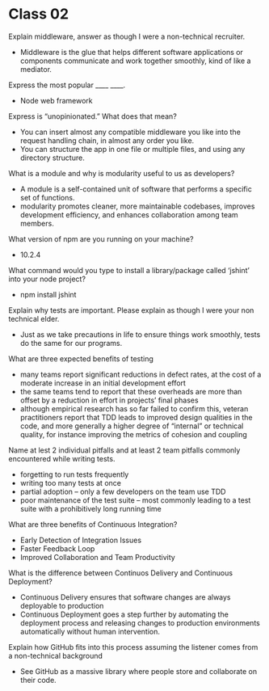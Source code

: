 # Class 02

Explain middleware, answer as though I were a non-technical recruiter.

- Middleware is the glue that helps different software applications or components communicate and work together smoothly, kind of like a mediator.

Express the most popular ____ ____.

- Node web framework

Express is “unopinionated.” What does that mean?

- You can insert almost any compatible middleware you like into the request handling chain, in almost any order you like.
- You can structure the app in one file or multiple files, and using any directory structure.

What is a module and why is modularity useful to us as developers?

- A module is a self-contained unit of software that performs a specific set of functions.
- modularity promotes cleaner, more maintainable codebases, improves development efficiency, and enhances collaboration among team members.

What version of npm are you running on your machine?

- 10.2.4

What command would you type to install a library/package called ‘jshint’ into your node project?

- npm install jshint

Explain why tests are important. Please explain as though I were your non technical elder.

- Just as we take precautions in life to ensure things work smoothly, tests do the same for our programs.

What are three expected benefits of testing

- many teams report significant reductions in defect rates, at the cost of a moderate increase in an initial development effort
- the same teams tend to report that these overheads are more than offset by a reduction in effort in projects’ final phases
- although empirical research has so far failed to confirm this, veteran practitioners report that TDD leads to improved design qualities in the code, and more generally a higher degree of “internal” or technical quality, for instance improving the metrics of cohesion and coupling

Name at lest 2 individual pitfalls and at least 2 team pitfalls commonly encountered while writing tests.

- forgetting to run tests frequently
- writing too many tests at once
- partial adoption – only a few developers on the team use TDD
- poor maintenance of the test suite – most commonly leading to a test suite with a prohibitively long running time

What are three benefits of Continuous Integration?

- Early Detection of Integration Issues
- Faster Feedback Loop
- Improved Collaboration and Team Productivity

What is the difference between Continuos Delivery and Continuous Deployment?

- Continuous Delivery ensures that software changes are always deployable to production
- Continuous Deployment goes a step further by automating the deployment process and releasing changes to production environments automatically without human intervention.

Explain how GitHub fits into this process assuming the listener comes from a non-technical background

- See GitHub as a massive library where people store and collaborate on their code.
